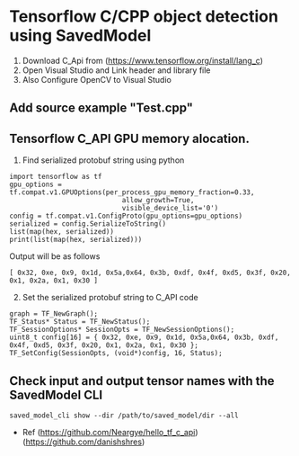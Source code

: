 # Tensorflow C/CPP object detection using SavedModel

1. Download C_Api from (https://www.tensorflow.org/install/lang_c)
2. Open Visual Studio and Link header and library file
3. Also Configure OpenCV to Visual Studio
## Add source example "Test.cpp"

## Tensorflow C_API GPU memory alocation.
1. Find serialized protobuf string using python
```
import tensorflow as tf  
gpu_options = tf.compat.v1.GPUOptions(per_process_gpu_memory_fraction=0.33, 
                            allow_growth=True,
                            visible_device_list='0')
config = tf.compat.v1.ConfigProto(gpu_options=gpu_options)
serialized = config.SerializeToString()
list(map(hex, serialized))
print(list(map(hex, serialized)))
```
Output will be as follows
```
[ 0x32, 0xe, 0x9, 0x1d, 0x5a,0x64, 0x3b, 0xdf, 0x4f, 0xd5, 0x3f, 0x20, 0x1, 0x2a, 0x1, 0x30 ]
```
2. Set the serialized protobuf string to C_API code

```
graph = TF_NewGraph();
TF_Status* Status = TF_NewStatus();
TF_SessionOptions* SessionOpts = TF_NewSessionOptions();
uint8_t config[16] = { 0x32, 0xe, 0x9, 0x1d, 0x5a,0x64, 0x3b, 0xdf, 0x4f, 0xd5, 0x3f, 0x20, 0x1, 0x2a, 0x1, 0x30 };
TF_SetConfig(SessionOpts, (void*)config, 16, Status);
```

## Check input and output tensor names with the SavedModel CLI
```
saved_model_cli show --dir /path/to/saved_model/dir --all
```

* Ref (https://github.com/Neargye/hello_tf_c_api) (https://github.com/danishshres)
